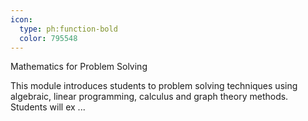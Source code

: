 ```yaml
---
icon:
  type: ph:function-bold
  color: 795548
---
```

Mathematics for Problem Solving

This module introduces students to problem solving techniques using algebraic, linear programming, calculus and graph theory methods. Students will ex ... 
